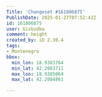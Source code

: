 ```yaml
---
Title: 'Changeset #161806875'
PublishDate: 2025-01-27T07:52:42Z
id: 161806875
user: Gisbudba
comment: height
created_by: iD 2.30.4
tags:
- Montenegro
bbox:
  min_lon: 18.9383764
  min_lat: 42.2083711
  max_lon: 18.9385064
  max_lat: 42.2084861

---
```

